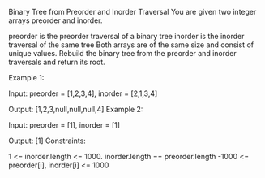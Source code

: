 Binary Tree from Preorder and Inorder Traversal
You are given two integer arrays preorder and inorder.

preorder is the preorder traversal of a binary tree
inorder is the inorder traversal of the same tree
Both arrays are of the same size and consist of unique values.
Rebuild the binary tree from the preorder and inorder traversals and return its root.

Example 1:



Input: preorder = [1,2,3,4], inorder = [2,1,3,4]

Output: [1,2,3,null,null,null,4]
Example 2:

Input: preorder = [1], inorder = [1]

Output: [1]
Constraints:

1 <= inorder.length <= 1000.
inorder.length == preorder.length
-1000 <= preorder[i], inorder[i] <= 1000

